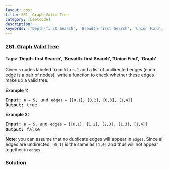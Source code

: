 ```yaml
---
layout: post
title: 261. Graph Valid Tree
category: [Leetcode]
description: 
keywords: ['Depth-first Search', 'Breadth-first Search', 'Union Find', 'Graph', 'Leetcode', 'Medium']
---
```

### [261. Graph Valid Tree](https://leetcode.com/problems/graph-valid-tree)

#### Tags: 'Depth-first Search', 'Breadth-first Search', 'Union Find', 'Graph'

<div class="content__u3I1 question-content__JfgR"><div><p>Given <code>n</code> nodes labeled from <code>0</code> to <code>n-1</code> and a list of undirected edges (each edge is a pair of nodes), write a function to check whether these edges make up a valid tree.</p>
<p><strong>Example 1:</strong></p>
<pre><strong>Input:</strong> <code>n = 5</code>, and <code>edges = [[0,1], [0,2], [0,3], [1,4]]</code>
<strong>Output:</strong> true</pre>
<p><strong>Example 2:</strong></p>
<pre><strong>Input:</strong> <code>n = 5, </code>and <code>edges = [[0,1], [1,2], [2,3], [1,3], [1,4]]</code>
<strong>Output:</strong> false</pre>
<p><b>Note</b>: you can assume that no duplicate edges will appear in <code>edges</code>. Since all edges are undirected, <code>[0,1]</code> is the same as <code>[1,0]</code> and thus will not appear together in <code>edges</code>.</p>
</div></div>

### Solution
